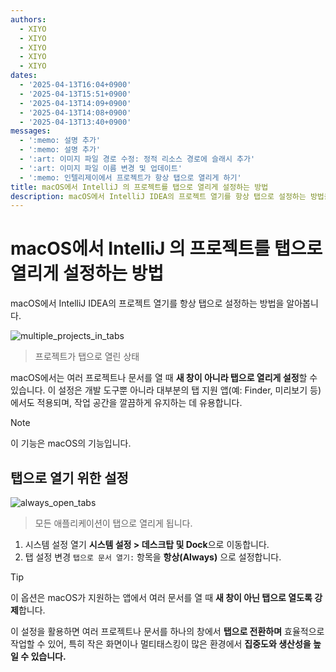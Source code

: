 ```yaml
---
authors:
  - XIYO
  - XIYO
  - XIYO
  - XIYO
  - XIYO
dates:
  - '2025-04-13T16:04+0900'
  - '2025-04-13T15:51+0900'
  - '2025-04-13T14:09+0900'
  - '2025-04-13T14:08+0900'
  - '2025-04-13T13:40+0900'
messages:
  - ':memo: 설명 추가'
  - ':memo: 설명 추가'
  - ':art: 이미지 파일 경로 수정: 정적 리소스 경로에 슬래시 추가'
  - ':art: 이미지 파일 이름 변경 및 업데이트'
  - ':memo: 인텔리제이에서 프로젝트가 항상 탭으로 열리게 하기'
title: macOS에서 IntelliJ 의 프로젝트를 탭으로 열리게 설정하는 방법
description: macOS에서 IntelliJ IDEA의 프로젝트 열기를 항상 탭으로 설정하는 방법을 알아봅니다.
---
```

# macOS에서 IntelliJ 의 프로젝트를 탭으로 열리게 설정하는 방법

macOS에서 IntelliJ IDEA의 프로젝트 열기를 항상 탭으로 설정하는 방법을 알아봅니다.

![multiple_projects_in_tabs](/static/resources/f242f044157db312140297d1c9971de403b0af207ef3f77f2bf74a1c300440ec5f0d02e7aea059020dfb14c19fa93f3f5dcdfe94d007a5e2c218ee9afd0f74b4.png)

> 프로젝트가 탭으로 열린 상태

macOS에서는 여러 프로젝트나 문서를 열 때 **새 창이 아니라 탭으로 열리게 설정**할 수 있습니다. 이 설정은 개발 도구뿐 아니라 대부분의 탭 지원 앱(예: Finder, 미리보기 등)에서도 적용되며, 작업 공간을 깔끔하게 유지하는 데 유용합니다.

> [!NOTE]
> 이 기능은 macOS의 기능입니다.

## 탭으로 열기 위한 설정

![always_open_tabs](/static/resources/b8e84f65bef3200d9888d2bc90183f76ec8c4fe129e8c0396e169265fefaffb656f2641df0f2dae9c7f59cc9c062dee44d39093993ea06acf46699d903d126cf.png)

> 모든 애플리케이션이 탭으로 열리게 됩니다.

1. 시스템 설정 열기
   **시스템 설정 > 데스크탑 및 Dock**으로 이동합니다.
2. 탭 설정 변경
   `탭으로 문서 열기:` 항목을 **항상(Always)** 으로 설정합니다.

> [!tip]
> 이 옵션은 macOS가 지원하는 앱에서 여러 문서를 열 때 **새 창이 아닌 탭으로 열도록 강제**합니다.

이 설정을 활용하면 여러 프로젝트나 문서를 하나의 창에서 **탭으로 전환하며** 효율적으로 작업할 수 있어,
특히 작은 화면이나 멀티태스킹이 많은 환경에서 **집중도와 생산성을 높일 수 있습니다.**

